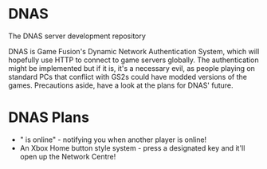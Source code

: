 # DNAS
The DNAS server development repository

DNAS is Game Fusion's Dynamic Network Authentication System, which will hopefully use HTTP to connect to game servers globally.
The authentication might be implemented but if it is, it's a necessary evil, as people playing on standard PCs that conflict with GS2s could have modded versions of the games. Precautions aside, have a look at the plans for DNAS' future.

# DNAS Plans
- "<user> is online" - notifying you when another player is online!
- An Xbox Home button style system - press a designated key and it'll open up the Network Centre!

